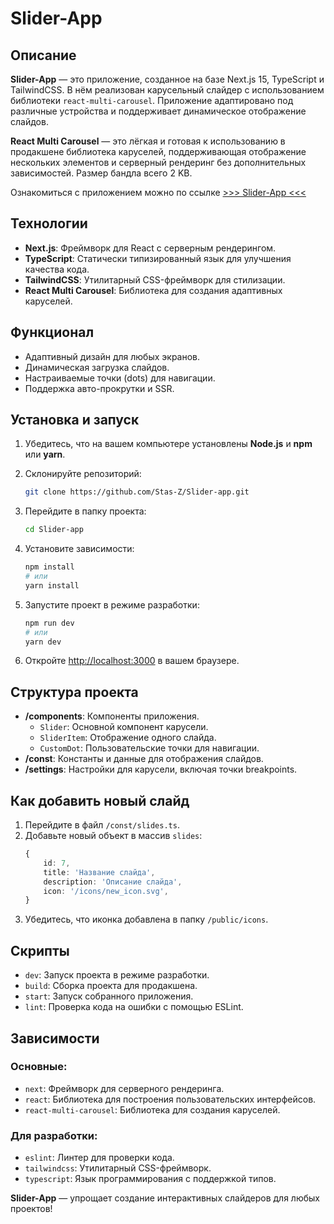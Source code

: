# Slider-App

## Описание

**Slider-App** — это приложение, созданное на базе Next.js 15, TypeScript и TailwindCSS. В нём реализован карусельный слайдер с использованием библиотеки `react-multi-carousel`. Приложение адаптировано под различные устройства и поддерживает динамическое отображение слайдов.

**React Multi Carousel** — это лёгкая и готовая к использованию в продакшене библиотека каруселей, поддерживающая отображение нескольких элементов и серверный рендеринг без дополнительных зависимостей. Размер бандла всего 2 KB.

Ознакомиться с приложением можно по ссылке [>>> Slider-App <<<](https://slider-app-zeta.vercel.app/)

## Технологии

-   **Next.js**: Фреймворк для React с серверным рендерингом.
-   **TypeScript**: Статически типизированный язык для улучшения качества кода.
-   **TailwindCSS**: Утилитарный CSS-фреймворк для стилизации.
-   **React Multi Carousel**: Библиотека для создания адаптивных каруселей.

## Функционал

-   Адаптивный дизайн для любых экранов.
-   Динамическая загрузка слайдов.
-   Настраиваемые точки (dots) для навигации.
-   Поддержка авто-прокрутки и SSR.

## Установка и запуск

1. Убедитесь, что на вашем компьютере установлены **Node.js** и **npm** или **yarn**.
2. Склонируйте репозиторий:
    ```bash
    git clone https://github.com/Stas-Z/Slider-app.git
    ```
3. Перейдите в папку проекта:

    ```bash
    cd Slider-app

    ```

4. Установите зависимости:
    ```bash
    npm install
    # или
    yarn install
    ```
5. Запустите проект в режиме разработки:
    ```bash
    npm run dev
    # или
    yarn dev
    ```
6. Откройте [http://localhost:3000](http://localhost:3000) в вашем браузере.

## Структура проекта

-   **/components**: Компоненты приложения.
    -   `Slider`: Основной компонент карусели.
    -   `SliderItem`: Отображение одного слайда.
    -   `CustomDot`: Пользовательские точки для навигации.
-   **/const**: Константы и данные для отображения слайдов.
-   **/settings**: Настройки для карусели, включая точки breakpoints.

## Как добавить новый слайд

1. Перейдите в файл `/const/slides.ts`.
2. Добавьте новый объект в массив `slides`:
    ```typescript
    {
        id: 7,
        title: 'Название слайда',
        description: 'Описание слайда',
        icon: '/icons/new_icon.svg',
    }
    ```
3. Убедитесь, что иконка добавлена в папку `/public/icons`.

## Скрипты

-   `dev`: Запуск проекта в режиме разработки.
-   `build`: Сборка проекта для продакшена.
-   `start`: Запуск собранного приложения.
-   `lint`: Проверка кода на ошибки с помощью ESLint.

## Зависимости

### Основные:

-   `next`: Фреймворк для серверного рендеринга.
-   `react`: Библиотека для построения пользовательских интерфейсов.
-   `react-multi-carousel`: Библиотека для создания каруселей.

### Для разработки:

-   `eslint`: Линтер для проверки кода.
-   `tailwindcss`: Утилитарный CSS-фреймворк.
-   `typescript`: Язык программирования с поддержкой типов.

**Slider-App** — упрощает создание интерактивных слайдеров для любых проектов!
